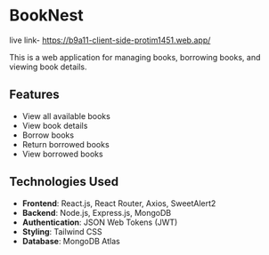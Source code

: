 # BookNest

live link- https://b9a11-client-side-protim1451.web.app/

This is a web application for managing books, borrowing books, and viewing book details.

## Features

- View all available books
- View book details
- Borrow books
- Return borrowed books
- View borrowed books

## Technologies Used

- **Frontend**: React.js, React Router, Axios, SweetAlert2
- **Backend**: Node.js, Express.js, MongoDB
- **Authentication**: JSON Web Tokens (JWT)
- **Styling**: Tailwind CSS
- **Database**: MongoDB Atlas



